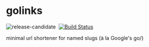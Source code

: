 # golinks

![release-candidate](http://img.shields.io/badge/status-release--candidate-green.svg)&nbsp;
[![Build Status](http://img.shields.io/travis/scheibo/golinks.svg)](https://travis-ci.org/scheibo/golinks)

minimal url shortener for named slugs (à la Google's go/)
